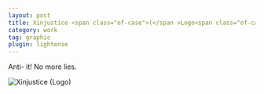```yaml
---
layout: post
title: Xinjustice <span class="of-case">(</span >Logo<span class="of-case">)</span>
category: work
tag: graphic
plugin: lightense
---
```


Anti- it! No more lies.

<p><img src="{{ site.file }}/work/xinjustice_logo.jpg" alt="Xinjustice (Logo)"></p>
